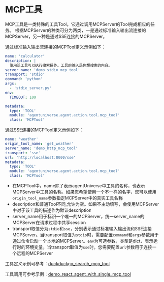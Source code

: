 # MCP工具

MCP工具是一类特殊的工具Tool，它通过调用MCPServer的Tool完成相应的任务。
根据MCPServer的种类可分为两类，一是通过标准输入输出流连接的MCPServer，另一种是通过SSE连接的MCPServer。

通过标准输入输出流连接的MCPTool定义示例如下：
```yaml
name: 'calculator'
description: |
  使用该工具可以执行搜索操作。工具的输入是你想搜索的内容。
server_name: 'demo_stdio_mcp_tool'
transport: 'stdio'
command: 'python'
args:
  - 'stdio_server.py'
env:
  TIMEOUT: 100

metadata:
  type: 'TOOL'
  module: 'agentuniverse.agent.action.tool.mcp_tool'
  class: 'MCPTool'
```

通过SSE连接的MCPTool定义示例如下：
```yaml
name: 'weather'
origin_tool_name: 'get_weather'
server_name: 'demo_http_mcp_tool'
transport: 'sse'
url: 'http://localhost:8000/sse'
metadata:
  type: 'TOOL'
  module: 'agentuniverse.agent.action.tool.mcp_tool'
  class: 'MCPTool'
```

- 在MCPTool中，name除了表示agentUniverse中工具的名称，也表示MCPServer中工具的名称。如果您希望使用一个不一样的名字，您可以使用`origin_tool_name`参数指定MCPServer中的真实工具名称
- description和普通Tool不同,允许为空。如果不主动填写，会使用MCPServer中对于该工具的描述作为默认description
- server_name用于标识一个唯一的MCPServer，统一server_name的MCPServer在请求过程中共享session
- transport取值分为`stdio`和`sse`，分别表示通过标准输入输出流和SSE连接MCPServer。当transport取值为`stdio`时，需要配置`command`和`args`参数用于通过命令启动一个本地的MCPServer。`env`为可选参数，类型是dict，表示运行时的环境变量。当transport取值为`sse`时，您需要配置`url`参数用于连接一个远程的MCPServer

工具定义示例可参考：[duckduckgo_search_mcp_tool](../../../../../../examples/sample_apps/toolkit_demo_app/intelligence/agentic/tool/duckduckgo_search_mcp_tool.yaml)

工具调用可参考示例：[demo_react_agent_with_single_mcp_tool](../../../../../../examples/sample_apps/toolkit_demo_app/intelligence/agentic/agent/agent_instance/demo_react_agent_with_single_mcp_tool.yaml)
